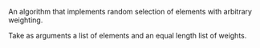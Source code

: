 An algorithm that implements random selection of elements with arbitrary weighting.

Take as arguments a list of elements and an equal length list of weights.